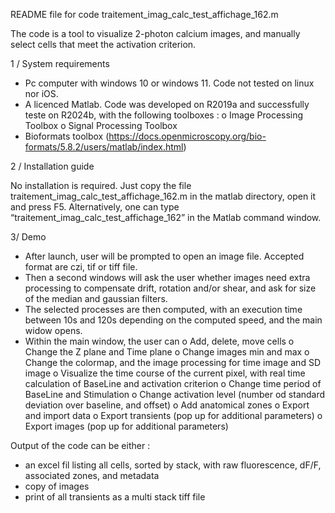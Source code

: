 README file for code traitement_imag_calc_test_affichage_162.m

The code is a tool to visualize 2-photon calcium images, and manually select cells that meet the activation criterion. 

1 / System requirements

-	Pc computer with windows 10 or windows 11. Code not tested on linux nor iOS. 
-	A licenced Matlab. Code was developed on R2019a and successfully teste on R2024b, with the following toolboxes : 
o	Image Processing Toolbox
o	Signal Processing Toolbox
-	Bioformats toolbox (https://docs.openmicroscopy.org/bio-formats/5.8.2/users/matlab/index.html)

2 / Installation guide

No installation is required. Just copy the file traitement_imag_calc_test_affichage_162.m in the matlab directory, open it and press F5. 
Alternatively, one can type “traitement_imag_calc_test_affichage_162” in the Matlab command window.

3/ Demo

-	After launch, user will be prompted to open an image file. Accepted format are czi, tif or tiff file. 
-	Then a second windows will ask the user whether images need extra processing to compensate drift, rotation and/or shear, and ask for size of the median and gaussian filters. 
-	The selected processes are then computed, with an execution time between 10s and 120s depending on the computed speed, and the main widow opens.
-	Within the main window, the user can
o	Add, delete, move cells
o	Change the Z plane and Time plane
o	Change images min and max
o	Change the colormap, and the image processing for time image and SD image
o	Visualize the time course of the current pixel, with real time calculation of BaseLine and activation criterion
o	Change time period of BaseLine and Stimulation
o	Change activation level (number od standard deviation over baseline, and offset)
o	Add anatomical zones
o	Export and import data
o	Export transients (pop up for additional parameters)
o	Export images (pop up for additional parameters)

Output of the code can be either : 
-	an excel fil listing all cells, sorted by stack, with raw fluorescence, dF/F, associated zones, and metadata
-	copy of images
-	print of all transients as a multi stack tiff file

